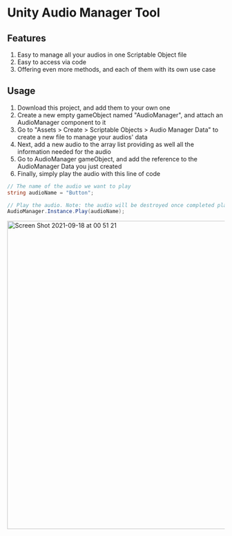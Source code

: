 # Unity Audio Manager Tool

## Features
1. Easy to manage all your audios in one Scriptable Object file
2. Easy to access via code
3. Offering even more methods, and each of them with its own use case

## Usage
1. Download this project, and add them to your own one
1. Create a new empty gameObject named "AudioManager", and attach an AudioManager component to it
2. Go to "Assets > Create > Scriptable Objects > Audio Manager Data" to create a new file to manage your audios' data
3. Next, add a new audio to the array list providing as well all the information needed for the audio
4. Go to AudioManager gameObject, and add the reference to the AudioManager Data you just created
5. Finally, simply play the audio with this line of code

```cs
// The name of the audio we want to play
string audioName = "Button";

// Play the audio. Note: the audio will be destroyed once completed playing
AudioManager.Instance.Play(audioName); 
```
<img width="715" alt="Screen Shot 2021-09-18 at 00 51 21" src="https://user-images.githubusercontent.com/64248203/133864413-20362fde-5e96-4906-944b-bde6c16ead08.png">
